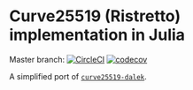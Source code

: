 # Curve25519 (Ristretto) implementation in Julia

Master branch: [![CircleCI](https://circleci.com/gh/nucypher/Curve25519.jl/tree/master.svg?style=svg)](https://circleci.com/gh/nucypher/Curve25519.jl/tree/master) [![codecov](https://codecov.io/gh/nucypher/Curve25519.jl/branch/master/graph/badge.svg)](https://codecov.io/gh/nucypher/Curve25519.jl)

A simplified port of [`curve25519-dalek`](https://github.com/dalek-cryptography/curve25519-dalek).
